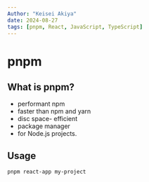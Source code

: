 ```yaml
---
Author: "Keisei Akiya"
date: 2024-08-27
tags: [pnpm, React, JavaScript, TypeScript]
---
```


# pnpm

## What is pnpm?

- performant npm
- faster than npm and yarn
- disc space- efficient
- package manager
- for Node.js projects.

## Usage

```{bash}
pnpm react-app my-project
```
